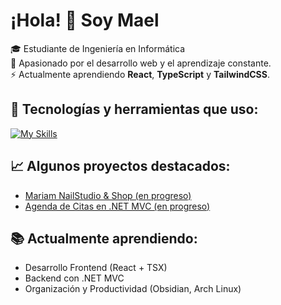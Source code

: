 # ¡Hola! 👋 Soy Mael

🎓 Estudiante de Ingeniería en Informática  
🧠 Apasionado por el desarrollo web y el aprendizaje constante.  
⚡ Actualmente aprendiendo **React**, **TypeScript** y **TailwindCSS**.  

## 🚀 Tecnologías y herramientas que uso:

[![My Skills](https://skillicons.dev/icons?i=linux,java,python,react,ts,tailwind,html,css,git,postgresql,dotnet&theme=dark)](https://skillicons.dev)

## 📈 Algunos proyectos destacados:
- [Mariam NailStudio & Shop (en progreso)](link-al-repo)
- [Agenda de Citas en .NET MVC (en progreso)](link-al-repo)

## 📚 Actualmente aprendiendo:
- Desarrollo Frontend (React + TSX)
- Backend con .NET MVC
- Organización y Productividad (Obsidian, Arch Linux)
